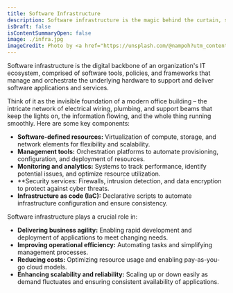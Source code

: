 ```yaml
---
title: Software Infrastructure
description: Software infrastructure is the magic behind the curtain, seamlessly powering the digital experiences we rely on every day
isDraft: false
isContentSummaryOpen: false
image: ./infra.jpg
imageCredit: Photo by <a href="https://unsplash.com/@nampoh?utm_content=creditCopyText&utm_medium=referral&utm_source=unsplash">Maxim Hopman</a> on <a href="https://unsplash.com/photos/a-group-of-people-standing-around-a-display-of-video-screens-IayKLkmz6g0?utm_content=creditCopyText&utm_medium=referral&utm_source=unsplash">Unsplash</a>
---
```


Software infrastructure is the digital backbone of an organization's IT ecosystem, comprised of software tools, policies, and frameworks that manage and orchestrate the underlying hardware to support and deliver software applications and services.

Think of it as the invisible foundation of a modern office building – the intricate network of electrical wiring, plumbing, and support beams that keep the lights on, the information flowing, and the whole thing running smoothly. Here are some key components:

- **Software-defined resources:** Virtualization of compute, storage, and network elements for flexibility and scalability.
- **Management tools:** Orchestration platforms to automate provisioning, configuration, and deployment of resources.
- **Monitoring and analytics:** Systems to track performance, identify potential issues, and optimize resource utilization.
- \*\*Security services: Firewalls, intrusion detection, and data encryption to protect against cyber threats.
- **Infrastructure as code (IaC):** Declarative scripts to automate infrastructure configuration and ensure consistency.

Software infrastructure plays a crucial role in:

- **Delivering business agility:** Enabling rapid development and deployment of applications to meet changing needs.
- **Improving operational efficiency:** Automating tasks and simplifying management processes.
- **Reducing costs:** Optimizing resource usage and enabling pay-as-you-go cloud models.
- **Enhancing scalability and reliability:** Scaling up or down easily as demand fluctuates and ensuring consistent availability of applications.
